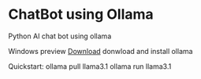 # ChatBot using Ollama
Python AI chat bot using ollama

Windows preview
[Download](https://ollama.com/download/OllamaSetup.exe)
donwload and install ollama

Quickstart:
ollama pull llama3.1 
ollama run llama3.1

